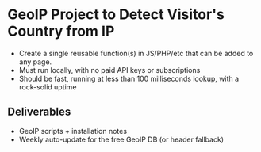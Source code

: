 # GeoIP Project to Detect Visitor's Country from IP
- Create a single reusable function(s) in JS/PHP/etc that can be added to any page.
- Must run locally, with no paid API keys or subscriptions
- Should be fast, running at less than 100 milliseconds lookup, with a rock-solid uptime

## Deliverables
- GeoIP scripts + installation notes
- Weekly auto-update for the free GeoIP DB (or header fallback)
